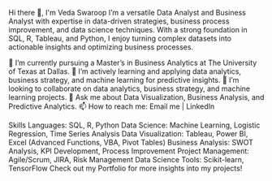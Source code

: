 Hi there 👋, I'm Veda Swaroop
I’m a versatile Data Analyst and Business Analyst with expertise in data-driven strategies, business process improvement, and data science techniques. With a strong foundation in SQL, R, Tableau, and Python, I enjoy turning complex datasets into actionable insights and optimizing business processes.

🔭 I’m currently pursuing a Master’s in Business Analytics at The University of Texas at Dallas.
🌱 I’m actively learning and applying data analytics, business strategy, and machine learning for predictive insights.
👯 I’m looking to collaborate on data analytics, business strategy, and machine learning projects.
💬 Ask me about Data Visualization, Business Analysis, and Predictive Analytics.
📫 How to reach me: Email me | LinkedIn

Skills
Languages: SQL, R, Python
Data Science: Machine Learning, Logistic Regression, Time Series Analysis
Data Visualization: Tableau, Power BI, Excel (Advanced Functions, VBA, Pivot Tables)
Business Analysis: SWOT Analysis, KPI Development, Process Improvement
Project Management: Agile/Scrum, JIRA, Risk Management
Data Science Tools: Scikit-learn, TensorFlow
Check out my Portfolio for more insights into my projects!
